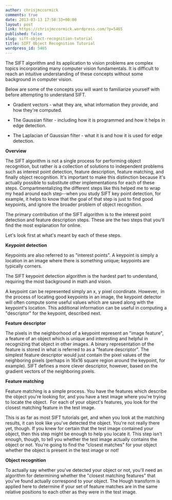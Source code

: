 ```yaml
---
author: chrisjmccormick
comments: true
date: 2013-03-13 17:58:33+00:00
layout: post
link: https://chrisjmccormick.wordpress.com/?p=5465
published: false
slug: sift-object-recognition-tutorial
title: SIFT Object Recognition Tutorial
wordpress_id: 5465
---
```


The SIFT algorithm and its application to vision problems are complex topics incorporating many computer vision fundamentals. It is difficult to reach an intuitive understanding of these concepts without some background in computer vision.

Below are some of the concepts you will want to familiarize yourself with before attempting to understand SIFT.



	
  * Gradient vectors - what they are, what information they provide, and how they're computed.

	
  * The Gaussian filter - including how it is programmed and how it helps in edge detection.

	
  * The Laplacian of Gaussian filter - what it is and how it is used for edge detection.


**Overview**

The SIFT algorithm is not a single process for performing object recognition, but rather is a collection of solutions to independent problems such as interest point detection, feature description, feature matching, and finally object recognition. It's important to make this distinction because it's actually possible to substitute other implementations for each of these steps. Compartmentalizing the different steps like this helped me to wrap my head around each step--when you study SIFT key point detection, for example, it helps to know that the goal of that step is just to find good keypoints, and ignore the broader problem of object recognition.

The primary contribution of the SIFT algorithm is to the interest point detection and feature description steps. These are the two steps that you'll find the most explanation for online.

Let's look first at what's meant by each of these steps.

**Keypoint detection**

Keypoints are also referred to as "interest points". A keypoint is simply a location in an image where there is something unique; keypoints are typically corners.

The SIFT keypoint detection algorithm is the hardest part to understand, requiring the most background in math and vision.

A keypoint can be represented simply an x, y pixel coordinate. However,  in the process of locating good keypoints in an image, the keypoint detector will often compute some useful values which are saved along with the keypoint's location. This additional information can be useful in computing a "descriptor" for the keypoint, described next.

**Feature descriptor**

The pixels in the neighborhood of a keypoint represent an "image feature", a feature of an object which is unique and interesting and helpful in recognizing that object in other images. A binary representation of the feature is stored in what is referred to as a "feature descriptor". The simplest feature descriptor would just contain the pixel values of the neighboring pixels (perhaps in 16x16 square region around the keypoint, for example). SIFT defines a more clever descriptor, however, based on the gradient vectors of the neighboring pixels.

**Feature matching**

Feature matching is a simple process. You have the features which describe the object you're looking for, and you have a test image where you're trying to locate the object.  For each of your object's features, you look for the closest matching feature in the test image.

This is as far as most SIFT tutorials get, and when you look at the matching results, it can look like you've detected the object. You're not really there yet, though. If you knew for certain that the test image contained your object, then this step might be enough to help you locate it. This step isn't enough, though, to tell you whether the test image actually contains the object or not. You're going to find the "closest matches" for your object whether the object is present in the test image or not!

**Object recognition**

To actually say whether you've detected your object or not, you'll need an algorithm for determining whether the "closest matching features" that you've found actually correspond to your object. The Hough transform is applied here to determine if your set of feature matches are in the same relative positions to each other as they were in the test image.
